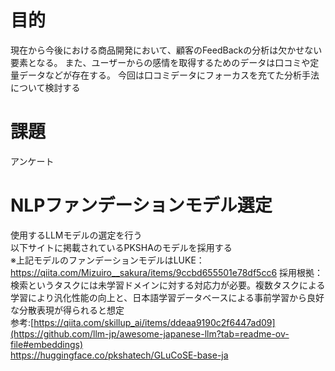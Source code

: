 # 目的
現在から今後における商品開発において、顧客のFeedBackの分析は欠かせない要素となる。
また、ユーザーからの感情を取得するためのデータは口コミや定量データなどが存在する。
今回は口コミデータにフォーカスを充てた分析手法について検討する

# 課題
アンケート


# NLPファンデーションモデル選定
使用するLLMモデルの選定を行う<br>
以下サイトに掲載されているPKSHAのモデルを採用する<br>
※上記モデルのファンデーションモデルはLUKE：https://qiita.com/Mizuiro__sakura/items/9ccbd655501e78df5cc6
採用根拠：検索というタスクには未学習ドメインに対する対応力が必要。複数タスクによる学習により汎化性能の向上と、日本語学習データベースによる事前学習から良好な分散表現が得られると想定<br>
参考:[https://qiita.com/skillup_ai/items/ddeaa9190c2f6447ad09](https://github.com/llm-jp/awesome-japanese-llm?tab=readme-ov-file#embeddings)<br>
     https://huggingface.co/pkshatech/GLuCoSE-base-ja<br>
